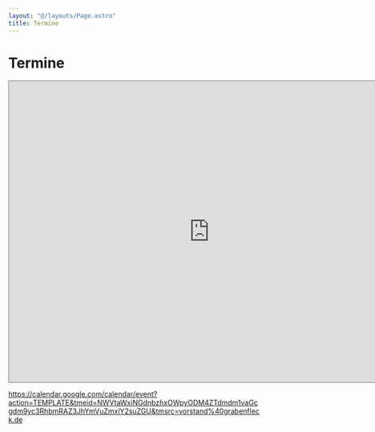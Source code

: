```yaml
---
layout: "@/layouts/Page.astro"
title: Termine
---
```

# Termine

<iframe src="https://calendar.google.com/calendar/embed?height=600&wkst=1&bgcolor=%23ffffff&ctz=Europe%2FBerlin&src=dm9yc3RhbmRAZ3JhYmVuZmxlY2suZGU&src=YWRkcmVzc2Jvb2sjY29udGFjdHNAZ3JvdXAudi5jYWxlbmRhci5nb29nbGUuY29t&src=ZGUuZ2VybWFuI2hvbGlkYXlAZ3JvdXAudi5jYWxlbmRhci5nb29nbGUuY29t&color=%23039BE5&color=%2333B679&color=%230B8043" style="border:solid 1px #777" width="800" height="600" frameborder="0" scrolling="no"></iframe>



<https://calendar.google.com/calendar/event?action=TEMPLATE&tmeid=NWVtaWxiNGdnbzhxOWpyODM4ZTdmdm1vaGcgdm9yc3RhbmRAZ3JhYmVuZmxlY2suZGU&tmsrc=vorstand%40grabenfleck.de>